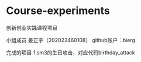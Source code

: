 # Course-experiments
创新创业实践课程项目


小组成员 姜正宇（202022460108） github账户：bierg

完成的项目
1.sm3的生日攻击，对应代码birthday_attack
